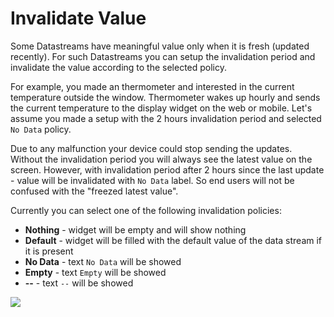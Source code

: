 # Invalidate Value

Some Datastreams have meaningful value only when it is fresh (updated recently). For such Datastreams you can setup the invalidation period and invalidate the value according to the selected policy.

For example, you made an thermometer and interested in the current temperature outside the window. Thermometer wakes up hourly and sends the current temperature to the display widget on the web or mobile. Let's assume you made a setup with the 2 hours invalidation period and selected `No Data` policy.

Due to any malfunction your device could stop sending the updates. Without the invalidation period you will always see the latest value on the screen. However, with invalidation period after 2 hours since the last update - value will be invalidated with `No Data` label. So end users will not be confused with the "freezed latest value".

Currently you can select one of the following invalidation policies:

* **Nothing** - widget will be empty and will show nothing
* **Default** - widget will be filled with the default value of the data stream if it is present
* **No Data** - text `No Data` will be showed
* **Empty** - text `Empty` will be showed
* **--** - text `--` will be showed

![](../../../../.gitbook/assets/invalidate.gif)


